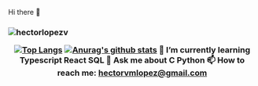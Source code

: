 Hi there 👋
<h3 align="center"Im Hector lopez a electronics engineer from Colombia-Barranquilla with a strong liking to everything related to the web/app development world</h3>
<p align="left"> <img src="https://komarev.com/ghpvc/?username=hectorlopezv" alt="hectorlopezv" /> </p>

[![Top Langs](https://github-readme-stats.vercel.app/api/top-langs/?username=hectorlopezv&layout=compact&hide=html)](https://github.com/anuraghazra/github-readme-stats)
[![Anurag's github stats](https://github-readme-stats.vercel.app/api?username=hectorlopezv)](https://github.com/anuraghazra/github-readme-stats)
🌱 I’m currently learning **Typescript React SQL**
💬 Ask me about **C Python**
📫 How to reach me: **hectorvmlopez@gmail.com**

<!--
**hectorlopezv/hectorlopezv** is a ✨ _special_ ✨ repository because its `README.md` (this file) appears on your GitHub profile.

Here are some ideas to get you started:

- 🔭 I’m currently working on ...
- 🌱 I’m currently learning ...
- 👯 I’m looking to collaborate on ...
- 🤔 I’m looking for help with ...
- 💬 Ask me about ...
- 📫 How to reach me: ...
- 😄 Pronouns: ...
- ⚡ Fun fact: ...
-->
